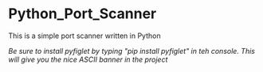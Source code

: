 # Python_Port_Scanner
This is a simple port scanner written in Python

<i>Be sure to install pyfiglet by typing "pip install pyfiglet" in teh console. This will give you the nice ASCII banner in the project</i>
